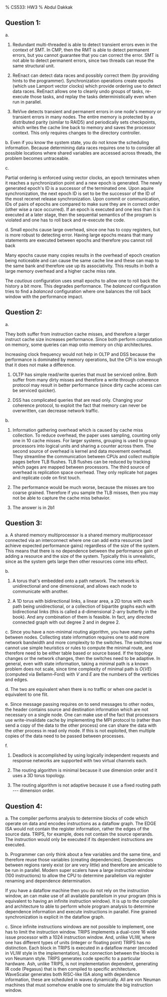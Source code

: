 % CS533: HW3
% Abdul Dakkak

## Question 1: 

a. 

1. Redundant multi-threaded is able to detect transient errors even in the context of SMT.
In CMP, then the RMT is able to detect permanent errors, but you cannot guarantee that you can correct the error.
SMT is not able to detect permanent errors, since two threads can reuse
  the same structural unit.

2. ReEnact can detect data races and possibly correct them (by providing hints to the programmer). 
Synchronization operations create epochs (which use Lamport vector clocks) which provide ordering use to detect data races.
ReEnact allows one to cleanly undo groups of tasks, re-execute those tasks, and replay the tasks deterministically even when run in parallel.

3. ReVive detects transient and permanent errors in one node's memory or transient errors in many nodes.
The entire memory is protected by a distributed parity (similar to RAID5) and periodically sets checkpoints, which writes the cache line back to memory and saves the processor context. This only requires changes to the directory controller.


b. Even if you know the system state, you do not know the scheduling information. Because determining data races requires one to to consider all possible locations where shared variables are accessed across threads, the problem 
becomes untraceable. 

c. 

Partial ordering is enforced using vector clocks, an epoch terminates when it reaches a synchronization point and a new epoch is generated. The newly generated epoch's ID is a successor of the terminated one. Upon aquire synchronization, the next epoch ID is set to be the successor of the ID of the most recenet release synchronization. Upon commit or communication, IDs of pairs of epochs are compared to make sure they are in correct order (other wise a race occurred). If an epoch is executed and one less than it is executed at a later stage, then the sequential semantics of the program is violated and one has to roll back and re-execute the code.

d. Small epochs cause large overhead, since one has to copy registers, but is more robust to detecting error.
Having large epochs means that many statements are executed between 
  epochs and therefore you cannot roll back 

Many epochs cause many copies results in the overhead of epoch creation being noticeable and can cause the same cache line and these can map to the same bank and therefore use up its associativity.
This results in both a large memory overhead and a higher cache miss rate.

The $cautious$ configuration uses small epochs to allow one to roll back 
  the history a bit more.
This degrades performance.
The $balanced$ configuration tries to find a $balanced$ configuration where one balances the roll back window with the performance impact.

## Question 2: 

a. 

They both suffer from instruction cache misses, and therefore a
  larger instruct cache size increases performance.
Since both perform computation on memory, some queries can map onto memory
  on chip architectures.


Increasing clock frequency would not help in OLTP and DSS because 
  the performance is dominated by memory operations, but the CPI
  is low enough that it does not make a difference.


1. OLTP has simple read/write queries that must be serviced online.
Both suffer from many dirty misses and therefore a write through coherence
  protocol may result in better performance (since dirty cache access
  can be serviced quicker).

2. DSS has complicated queries that are read only.
Changing your coherence protocol, to exploit the fact that memory can never
  be overwritten, can decrease network traffic.

b. 

1. Information gathering overhead which is caused by cache miss collection.
To reduce overhead, the paper uses sampling, counting only one in 10 cache misses. For larger systems, grouping is used to group processors into logical
units and sharing a counter across them.
The second source of overhead is kernel and data movement overhead. 
They streamline the communication between CPUs and collect multiple pages before TLB flushes.
TLB flushes can be reduced by tracking which pages are mapped between processors.
The third source of overhead is replication space overhead.
They only replicate hot pages and replicate code on first touch. 

2. The performance would be much worse, because the misses are too coarse grained. Therefore if you sample the TLB misses, then you may not be able to
capture the cache miss behavior.

3. The answer is in 2b1


## Question 3: 

a. A shared memory multiprocessor is a shared memory multiprocessor connected via an interconnect where one can add extra resources (and achieve expected performance gains) regardless of the size of the system. This means that there is no dependence between the performance gain of adding a resource and the size of the system. Typically this is unrealistic, since as the system gets large then other resources come into effect.

b. 

1. A torus that's embedded onto a path network. The network is unidirectional and one dimensional, and allows each node to communicate with another.

2. A 1D torus with bidirectional links, a linear area, a 2D torus with each 
path being unidirectional, or a collection of bipartite graphs each with bidirectional links (this is called a d-dimensional 2-arry butterfly in the book). And any combination of them is feasible. In fact, any directed connected graph with out degree $2$ and in degree $2$.

c. Since you have a non-minimal routing algorithm, you have many paths between nodes. Collecting state information requires one to add more network bandwidth and more complexity to the switches. The switches now cannot use simple heuristics or rules to compute the minimal route, and therefore need to be either table based or source based. If the topology changes or the network changes, then the switches need to be adaptive. 
In general, even with state information, taking a minimal path is a known  problem does not scale, since time complexity of minimal path is 
  $O(VE)$ (computed via Bellamn-Ford) with $V$ and $E$ are the numbers of the 
  verticies and edges.

d. The two are equivalent when there is no traffic or when one paclet is equivalent to one flit.

e. Since message passing requires on to send messages to other nodes, the
header contains source and destination information which are not necessary on
a single node. One can make use of the fact that processors use write-invalidate cache by implementing the MPI protocol to (rather than send a copy of the data to the other process) one can share the data with the other 
process in read only mode. If this is not exploited, then multiple copies of 
the data need to be passed between processes.

f.

1. Deadlock is accomplished by using logically independent requests and response networks are supported with two virtual channels each.

2. The routing algorithm is minimal because it use dimension order and it uses a 3D torus topology.

3. The routing algorithm is not adaptive because it use a fixed routing path --- dimension order.


## Question 4: 

a. The compiler performs analysis to determine blocks of code which operate on
data and encodes instructions as a dataflow graph. The EDGE ISA would not contain the register information, rather the edges of the source data. TRIPS, for example, does not contain the source operands. The instruction would only be executed if its dependent instructions are executed. 

b. Programmer can only think about a few variables and the same time, and therefore reuse those variables (creating dependencies). Dependencies between regions rarely exist (or are very little) and therefore are amicable to be run in parallel. Modern super scalers have a large instruction window (100 instructions) to allow the CPU to determine parallelism via register renaming and dependence determination.

If you have a dataflow machine then you do not rely on the instruction window, an can make use of all available parallelism in your program (this is equivalent to having an infinite instruction window). It is up to the compiler and architecture to able to perform whole program analysis to determine dependence information and execute instructions in parallel.
Fine grained synchronization is explicit in the dataflow graph.


c. Since infinite instructions windows are not possible to implement, one
has to limit the instruction window. TRIPS implements a dual-core 16 wide issue processor with a 1024 instruction window. And, unlike VLIW, where one 
has different types of units (integer or floating point) TRIPS has no distinction. Each block in TRIPS is executed in a dataflow maner (encoded in VLIW style in the implementation), but connection between the blocks is von Neumann style. TRIPS generates code specific to a particular hardware. Ash, unlike TRIPS, is not implementation dependent, generating IR code (Pegasus) that is then compiled to specific architecture. WaveScalar generates both RISC-like ISA along with dependence information, these are scheduled in waves dynamically. All are von Neuman machines that must somehow enable one to simulate the big instruction window.

